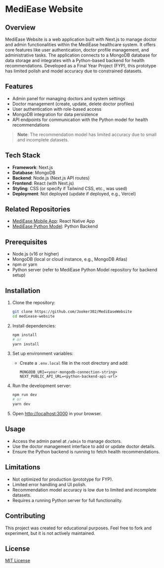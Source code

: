 # MediEase Website

## Overview
MediEase Website is a web application built with Next.js to manage doctor and admin functionalities within the MediEase healthcare system. It offers core features like user authentication, doctor profile management, and administrative tasks. The application connects to a MongoDB database for data storage and integrates with a Python-based backend for health recommendations. Developed as a Final Year Project (FYP), this prototype has limited polish and model accuracy due to constrained datasets.

## Features
- Admin panel for managing doctors and system settings
- Doctor management (create, update, delete doctor profiles)
- User authentication with role-based access
- MongoDB integration for data persistence
- API endpoints for communication with the Python model for health recommendations
> **Note**: The recommendation model has limited accuracy due to small and incomplete datasets.

## Tech Stack
- **Framework**: Next.js
- **Database**: MongoDB
- **Backend**: Node.js (Next.js API routes)
- **Frontend**: React (with Next.js)
- **Styling**: CSS (or specify if Tailwind CSS, etc., was used)
- **Deployment**: Not deployed (update if deployed, e.g., Vercel)

## Related Repositories
- [MediEase Mobile App](https://github.com/Jooker302/MediEaseUserApp): React Native App
- [MediEase Python Model](https://github.com/Jooker302/MediEaseAIModel): Python Backend

## Prerequisites
- Node.js (v16 or higher)
- MongoDB (local or cloud instance, e.g., MongoDB Atlas)
- npm or yarn
- Python server (refer to MediEase Python Model repository for backend setup)

## Installation
1. Clone the repository:
   ```bash
   git clone https://github.com/Jooker302/MediEaseWebsite
   cd mediease-website
   ```

2. Install dependencies:
   ```bash
   npm install
   # or
   yarn install
   ```

3. Set up environment variables:
   - Create a `.env.local` file in the root directory and add:
     ```env
     MONGODB_URI=<your-mongodb-connection-string>
     NEXT_PUBLIC_API_URL=<python-backend-api-url>
     ```

4. Run the development server:
   ```bash
   npm run dev
   # or
   yarn dev
   ```

5. Open [http://localhost:3000](http://localhost:3000) in your browser.

## Usage
- Access the admin panel at `/admin` to manage doctors.
- Use the doctor management interface to add or update doctor details.
- Ensure the Python backend is running to fetch health recommendations.

## Limitations
- Not optimized for production (prototype for FYP).
- Limited error handling and UI polish.
- Recommendation model accuracy is low due to limited and incomplete datasets.
- Requires a running Python server for full functionality.

## Contributing
This project was created for educational purposes. Feel free to fork and experiment, but it is not actively maintained.

## License
[MIT License](LICENSE)
